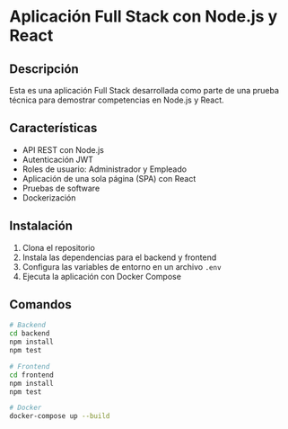 # Aplicación Full Stack con Node.js y React

## Descripción

Esta es una aplicación Full Stack desarrollada como parte de una prueba técnica para demostrar competencias en Node.js y React.

## Características

- API REST con Node.js
- Autenticación JWT
- Roles de usuario: Administrador y Empleado
- Aplicación de una sola página (SPA) con React
- Pruebas de software
- Dockerización

## Instalación

1. Clona el repositorio
2. Instala las dependencias para el backend y frontend
3. Configura las variables de entorno en un archivo `.env`
4. Ejecuta la aplicación con Docker Compose

## Comandos

```bash
# Backend
cd backend
npm install
npm test

# Frontend
cd frontend
npm install
npm test

# Docker
docker-compose up --build
